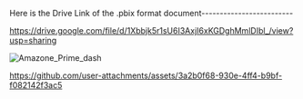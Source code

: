 Here is the Drive Link of the .pbix format document-------------------------

https://drive.google.com/file/d/1Xbbjk5r1sU6I3AxjI6xKGDghMmlDIbl_/view?usp=sharing


![Amazone_Prime_dash](https://github.com/user-attachments/assets/c86894ef-1e12-4dc9-aaa8-0fff68395954)


https://github.com/user-attachments/assets/3a2b0f68-930e-4ff4-b9bf-f082142f3ac5



